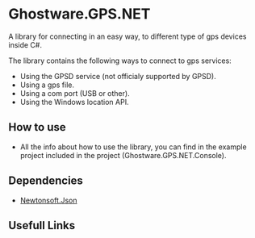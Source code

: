 # Ghostware.GPS.NET
A library for connecting in an easy way, to different type of gps devices inside C#.

The library contains the following ways to connect to gps services:
- Using the GPSD service (not officialy supported by GPSD).
- Using a gps file.
- Using a com port (USB or other).
- Using the Windows location API.

## How to use
- All the info about how to use the library, you can find in the example project included in the project (Ghostware.GPS.NET.Console).

## Dependencies
- [Newtonsoft.Json](https://www.nuget.org/packages/Newtonsoft.Json/)

## Usefull Links
